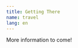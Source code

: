 ```yaml
---
title: Getting There
name: travel
lang: en
---
```


<p class='text-center' markdown='1'>
More information to come!
</p>
